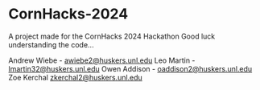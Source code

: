 # CornHacks-2024
A project made for the CornHacks 2024 Hackathon
Good luck understanding the code...

Andrew Wiebe - awiebe2@huskers.unl.edu
Leo Martin - lmartin32@huskers.unl.edu
Owen Addison - oaddison2@huskers.unl.edu
Zoe Kerchal zkerchal2@huskers.unl.edu

